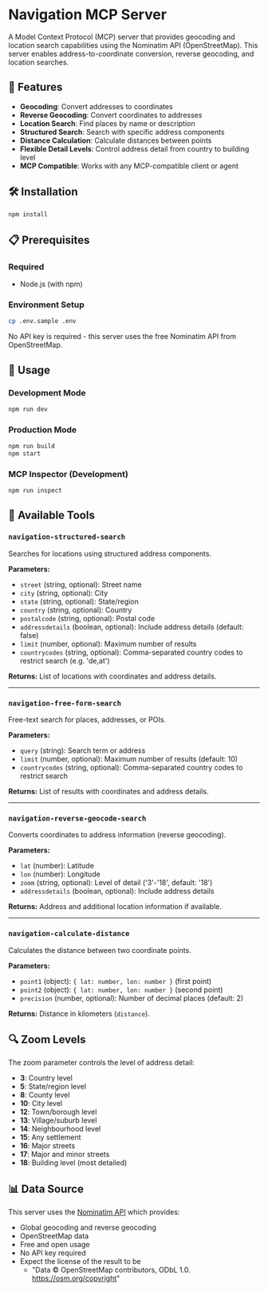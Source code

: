 
# Navigation MCP Server

A Model Context Protocol (MCP) server that provides geocoding and location search capabilities using the Nominatim API (OpenStreetMap). This server enables address-to-coordinate conversion, reverse geocoding, and location searches.

## 🚀 Features

- **Geocoding**: Convert addresses to coordinates
- **Reverse Geocoding**: Convert coordinates to addresses
- **Location Search**: Find places by name or description
- **Structured Search**: Search with specific address components
- **Distance Calculation**: Calculate distances between points
- **Flexible Detail Levels**: Control address detail from country to building level
- **MCP Compatible**: Works with any MCP-compatible client or agent

## 🛠️ Installation

```bash
npm install
```

## 📋 Prerequisites

### Required

- Node.js (with npm)

### Environment Setup

```bash
cp .env.sample .env
```

No API key is required - this server uses the free Nominatim API from OpenStreetMap.

## 🚀 Usage

### Development Mode
```bash
npm run dev
```

### Production Mode
```bash
npm run build
npm start
```

### MCP Inspector (Development)
```bash
npm run inspect
```

## 🔧 Available Tools

### `navigation-structured-search`
Searches for locations using structured address components.

**Parameters:**
- `street` (string, optional): Street name
- `city` (string, optional): City
- `state` (string, optional): State/region
- `country` (string, optional): Country
- `postalcode` (string, optional): Postal code
- `addressdetails` (boolean, optional): Include address details (default: false)
- `limit` (number, optional): Maximum number of results
- `countrycodes` (string, optional): Comma-separated country codes to restrict search (e.g. 'de,at')

**Returns:** List of locations with coordinates and address details.

---


### `navigation-free-form-search`
Free-text search for places, addresses, or POIs.

**Parameters:**
- `query` (string): Search term or address
- `limit` (number, optional): Maximum number of results (default: 10)
- `countrycodes` (string, optional): Comma-separated country codes to restrict search

**Returns:** List of results with coordinates and address details.

---


### `navigation-reverse-geocode-search`
Converts coordinates to address information (reverse geocoding).

**Parameters:**
- `lat` (number): Latitude
- `lon` (number): Longitude
- `zoom` (string, optional): Level of detail ('3'-'18', default: '18')
- `addressdetails` (boolean, optional): Include address details

**Returns:** Address and additional location information if available.

---


### `navigation-calculate-distance`
Calculates the distance between two coordinate points.

**Parameters:**
- `point1` (object): `{ lat: number, lon: number }` (first point)
- `point2` (object): `{ lat: number, lon: number }` (second point)
- `precision` (number, optional): Number of decimal places (default: 2)

**Returns:** Distance in kilometers (`distance`).

## 🔍 Zoom Levels

The zoom parameter controls the level of address detail:

- **3**: Country level
- **5**: State/region level
- **8**: County level
- **10**: City level
- **12**: Town/borough level
- **13**: Village/suburb level
- **14**: Neighbourhood level
- **15**: Any settlement
- **16**: Major streets
- **17**: Major and minor streets
- **18**: Building level (most detailed)

## 📊 Data Source

This server uses the [Nominatim API](https://nominatim.org/release-docs/develop/api/Overview/) which provides:
- Global geocoding and reverse geocoding
- OpenStreetMap data
- Free and open usage
- No API key required
- Expect the license of the result to be
  - "Data © OpenStreetMap contributors, ODbL 1.0. https://osm.org/copyright"
